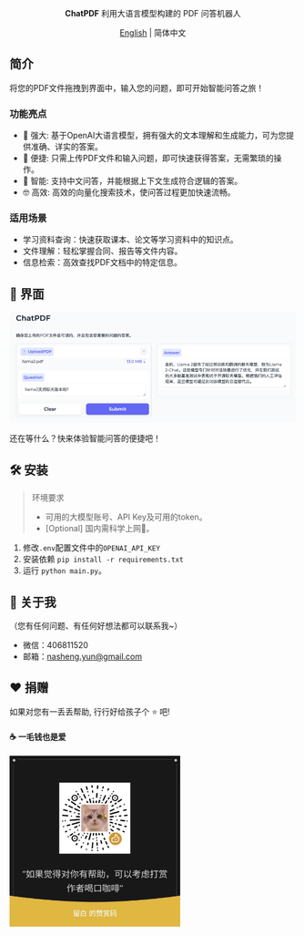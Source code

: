 <div align="center">

[//]: # (  <img src="src/assets/logo-cover.png" width=256></img>)
  <p><strong>ChatPDF</strong> 利用大语言模型构建的 PDF 问答机器人 </p>

  [English](README.md) | 简体中文

</div>

## 简介

将您的PDF文件拖拽到界面中，输入您的问题，即可开始智能问答之旅！

### 功能亮点

- :muscle: 强大: 基于OpenAI大语言模型，拥有强大的文本理解和生成能力，可为您提供准确、详实的答案。
- :seedling: 便捷: 只需上传PDF文件和输入问题，即可快速获得答案，无需繁琐的操作。
- :mechanical_arm: 智能: 支持中文问答，并能根据上下文生成符合逻辑的答案。
- :nerd_face: 高效: 高效的向量化搜索技术，使问答过程更加快速流畅。

### 适用场景

- 学习资料查询：快速获取课本、论文等学习资料中的知识点。
- 文件理解：轻松掌握合同、报告等文件内容。
- 信息检索：高效查找PDF文档中的特定信息。

## :partying_face: 界面

![img.png](img.png)

还在等什么？快来体验智能问答的便捷吧！

## :hammer_and_wrench: 安装

> 环境要求
> - 可用的大模型账号、API Key及可用的token。
> - [Optional] 国内需科学上网:facepunch:。


1. 修改`.env`配置文件中的`OPENAI_API_KEY`  
2. 安装依赖 `pip install -r requirements.txt` 
3. 运行 `python main.py`。


## :baby: 关于我
（您有任何问题、有任何好想法都可以联系我~）
- 微信：406811520 
- 邮箱：nasheng.yun@gmail.com

## :heart: 捐赠 
如果对您有一丢丢帮助, 行行好给孩子个 :star: 吧!

#### :coffee: 一毛钱也是爱
<img alt="scan_code.jpg" height="300" src="scan_code.jpg" width="300"/>
